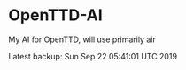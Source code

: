 # OpenTTD-AI
My AI for OpenTTD, will use primarily air

Latest backup: Sun Sep 22 05:41:01 UTC 2019
